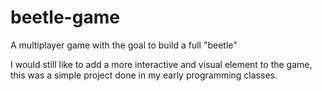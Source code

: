 # beetle-game
A multiplayer game with the goal to build a full "beetle"

I would still like to add a more interactive and visual element to the game, this was a simple project done in my early programming classes. 
